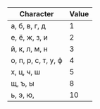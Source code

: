 | Character           | Value |
|---------------------|-------|
| а, б, в, г, д       | 1     |
| е, ё, ж, з, и       | 2     |
| й, к, л, м, н       | 3     |
| о, п, р, с, т, у, ф | 4     |
| х, ц, ч, ш          | 5     |
| щ, ъ, ы             | 8     |
| ь, э, ю,            | 10    |
